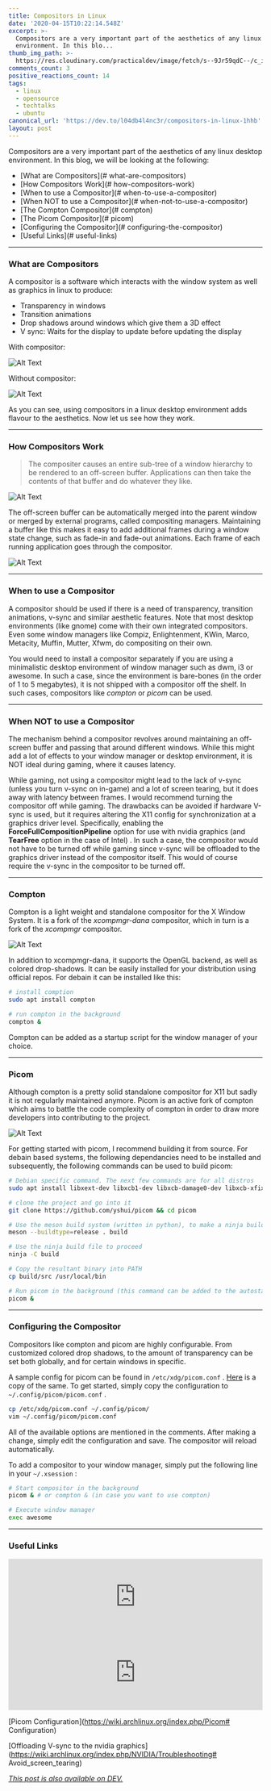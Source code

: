 ```yaml
---
title: Compositors in Linux
date: '2020-04-15T10:22:14.548Z'
excerpt: >-
  Compositors are a very important part of the aesthetics of any linux desktop
  environment. In this blo...
thumb_img_path: >-
  https://res.cloudinary.com/practicaldev/image/fetch/s--9Jr59qdC--/c_imagga_scale,f_auto,fl_progressive,h_420,q_auto,w_1000/https://dev-to-uploads.s3.amazonaws.com/i/j7lww4t7wdnl66gzxcu4.jpg
comments_count: 3
positive_reactions_count: 14
tags:
  - linux
  - opensource
  - techtalks
  - ubuntu
canonical_url: 'https://dev.to/l04db4l4nc3r/compositors-in-linux-1hhb'
layout: post
---
```

Compositors are a very important part of the aesthetics of any linux desktop environment. In this blog, we will be looking at the following:

* [What are Compositors](# what-are-compositors)
* [How Compositors Work](# how-compositors-work)
* [When to use a Compositor](# when-to-use-a-compositor)
* [When NOT to use a Compositor](# when-not-to-use-a-compositor)
* [The Compton Compositor](# compton)
* [The Picom Compositor](# picom)
* [Configuring the Compositor](# configuring-the-compositor)
* [Useful Links](# useful-links)

---

### What are Compositors

A compositor is a software which interacts with the window system as well as graphics in linux to produce:

* Transparency in windows
* Transition animations
* Drop shadows around windows which give them a 3D effect
* V sync: Waits for the display to update before updating the display

With compositor:

![Alt Text](https://dev-to-uploads.s3.amazonaws.com/i/2t30r5vqbamlg0zp1ltd.png)

Without compositor:

![Alt Text](https://dev-to-uploads.s3.amazonaws.com/i/64y2sjq4fq10id6cwu6n.png)

As you can see, using compositors in a linux desktop environment adds flavour to the aesthetics. Now let us see how they work.

---

### How Compositors Work

> The compositer causes an entire sub-tree of a window hierarchy to be rendered to an off-screen buffer. Applications can then take the contents of that buffer and do whatever they like. 

![Alt Text](https://dev-to-uploads.s3.amazonaws.com/i/7ejh54l4srsx6pxdmrlq.png)

The off-screen buffer can be automatically merged into the parent window or merged by external programs, called compositing managers. Maintaining a buffer like this makes it easy to add additional frames during a window state change, such as fade-in and fade-out animations. Each frame of each running application goes through the compositor.

![Alt Text](https://dev-to-uploads.s3.amazonaws.com/i/i3trco1aa9hv3cg53ehg.png)

---

### When to use a Compositor

A compositor should be used if there is a need of transparency, transition animations, v-sync and similar aesthetic features. Note that most desktop environments (like gnome) come with their own integrated compositors. Even some window managers like Compiz, Enlightenment, KWin, Marco, Metacity, Muffin, Mutter, Xfwm, do compositing on their own.

You would need to install a compositor separately if you are using a minimalistic desktop environment of window manager such as dwm, i3 or awesome. In such a case, since the environment is bare-bones (in the order of 1 to 5 megabytes), it is not shipped with a compositor off the shelf. In such cases, compositors like *compton* or *picom* can be used.

---

### When NOT to use a Compositor

The mechanism behind a compositor revolves around maintaining an off-screen buffer and passing that around different windows. While this might add a lot of effects to your window manager or desktop environment, it is NOT ideal during gaming, where it causes latency. 

While gaming, not using a compositor might lead to the lack of v-sync (unless you turn v-sync on in-game) and a lot of screen tearing, but it does away with latency between frames. I would recommend turning the compositor off while gaming. The drawbacks can be avoided if hardware V-sync is used, but it requires altering the X11 config for synchronization at a graphics driver level. Specifically, enabling the **ForceFullCompositionPipeline** option for use with nvidia graphics (and **TearFree** option in the case of Intel) . In such a case, the compositor would not have to be turned off while gaming since v-sync will be offloaded to the graphics driver instead of the compositor itself. This would of course require the v-sync in the compositor to be turned off.

--- 

### Compton

Compton is a light weight and standalone compositor for the X Window System. It is a fork of the *xcompmgr-dana* compositor, which in turn is a fork of the *xcompmgr* compositor.

![Alt Text](https://dev-to-uploads.s3.amazonaws.com/i/4ockleu4txe7ds0ugwfm.png)

In addition to xcompmgr-dana, it supports the OpenGL backend, as well as colored drop-shadows. It can be easily installed for your distribution using official repos. For debain it can be installed like this:


```sh
# install comption
sudo apt install compton

# run compton in the background
compton &
```


Compton can be added as a startup script for the window manager of your choice.

---

### Picom

Although compton is a pretty solid standalone compositor for X11 but sadly it is not regularly maintained anymore. Picom is an active fork of compton which aims to battle the code complexity of compton in order to draw more developers into contributing to the project.

![Alt Text](https://dev-to-uploads.s3.amazonaws.com/i/5gjftrz0u12rs9bjc5nf.png)

For getting started with picom, I recommend building it from source. For debain based systems, the following dependancies need to be installed and subsequently, the following commands can be used to build picom:


```sh
# Debian specific command. The next few commands are for all distros
sudo apt install libxext-dev libxcb1-dev libxcb-damage0-dev libxcb-xfixes0-dev libxcb-shape0-dev libxcb-render-util0-dev libxcb-render0-dev libxcb-randr0-dev libxcb-composite0-dev libxcb-image0-dev libxcb-present-dev libxcb-xinerama0-dev libxcb-glx0-dev libpixman-1-dev libdbus-1-dev libconfig-dev libgl1-mesa-dev  libpcre2-dev  libevdev-dev uthash-dev libev-dev libx11-xcb-dev

# clone the project and go into it
git clone https://github.com/yshui/picom && cd picom

# Use the meson build system (written in python), to make a ninja build 
meson --buildtype=release . build

# Use the ninja build file to proceed
ninja -C build

# Copy the resultant binary into PATH
cp build/src /usr/local/bin

# Run picom in the background (this command can be added to the autostart)
picom & 
```


---

### Configuring the Compositor

Compositors like compton and picom are highly configurable. From customized colored drop shadows, to the amount of transparency can be set both globally, and for certain windows in specific.

A sample config for picom can be found in 
`/etc/xdg/picom.conf`
. [Here](https://github.com/yshui/picom/blob/next/picom.sample.conf) is a copy of the same. To get started, simply copy the configuration to 
`~/.config/picom/picom.conf`
.


```sh
cp /etc/xdg/picom.conf ~/.config/picom/
vim ~/.config/picom/picom.conf
```


All of the available options are mentioned in the comments. After making a change, simply edit the configuration and save. The compositor will reload automatically. 

To add a compositor to your window manager, simply put the following line in your 
`~/.xsession`
:


```sh
# Start compositor in the background
picom & # or compton & (in case you want to use compton)

# Execute window manager
exec awesome
```


---

### Useful Links


<iframe class="liquidTag" src="https://dev.to/embed/github?args=https%3A%2F%2Fgithub.com%2Fyshui%2Fpicom" style="border: 0; width: 100%;"></iframe>



<iframe class="liquidTag" src="https://dev.to/embed/github?args=https%3A%2F%2Fgithub.com%2Fchjj%2Fcompton" style="border: 0; width: 100%;"></iframe>


[Picom Configuration](https://wiki.archlinux.org/index.php/Picom# Configuration)

[Offloading V-sync to the nvidia graphics](https://wiki.archlinux.org/index.php/NVIDIA/Troubleshooting# Avoid_screen_tearing)

*[This post is also available on DEV.](https://dev.to/l04db4l4nc3r/compositors-in-linux-1hhb)*


<script>
const parent = document.getElementsByTagName('head')[0];
const script = document.createElement('script');
script.type = 'text/javascript';
script.src = 'https://cdnjs.cloudflare.com/ajax/libs/iframe-resizer/4.1.1/iframeResizer.min.js';
script.charset = 'utf-8';
script.onload = function() {
    window.iFrameResize({}, '.liquidTag');
};
parent.appendChild(script);
</script>    
